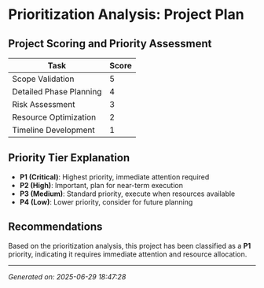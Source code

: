 # Prioritization Analysis: Project Plan

## Project Scoring and Priority Assessment

| Task                  | Score |
|-----------------------|-------|
| Scope Validation      | 5     |
| Detailed Phase Planning| 4    |
| Risk Assessment        | 3    |
| Resource Optimization  | 2     |
| Timeline Development   | 1     |

## Priority Tier Explanation
- **P1 (Critical)**: Highest priority, immediate attention required
- **P2 (High)**: Important, plan for near-term execution
- **P3 (Medium)**: Standard priority, execute when resources available
- **P4 (Low)**: Lower priority, consider for future planning

## Recommendations
Based on the prioritization analysis, this project has been classified as a **P1** priority, indicating it requires immediate attention and resource allocation.

---
*Generated on: 2025-06-29 18:47:28*
